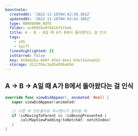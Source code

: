 ```yaml
---
boostnote:
  createdAt: '2022-11-16T04:42:50.381Z'
  updatedAt: '2022-11-16T04:43:42.106Z'
  type: MARKDOWN_NOTE
  folder: ac09959a9f641bf5f4a6
  title: A - B - A일 때 A가 B에서 돌아왔다는 걸 인식
  tags:
    - iOS
    - Swift
  linesHighlighted: []
  isStarred: false
  key: 8e9eb2ba-6087-45e2-8ee1-63e13a2ea822
  storage: d112f8ec1e85e056a09d
---
```


 A -> B -> A일 때 A가 B에서 돌아왔다는 걸 인식
 ---
 ```swift
 override func viewDidAppear(_ animated: Bool) {
    super.viewDidAppear(animated)

    // 다른 뷰 컨트롤러로 푸시했다가 돌아올 때
    if !isMovingToParent && !isBeingPresented {
        calcMapViewPadding(toNotchAt: notchIndex)
    }
}
 ```